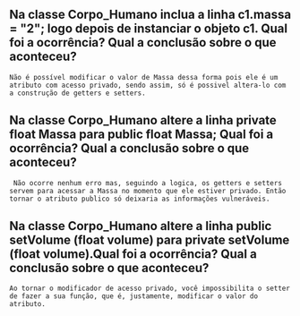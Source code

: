 ## Na classe Corpo_Humano inclua a linha c1.massa = "2"; logo depois de instanciar o objeto c1. Qual foi a ocorrência? Qual a conclusão sobre o que aconteceu?
    Não é possível modificar o valor de Massa dessa forma pois ele é um atributo com acesso privado, sendo assim, só é possivel altera-lo com a construção de getters e setters.

## Na classe Corpo_Humano altere a linha private float Massa para public float Massa; Qual foi a ocorrência? Qual a conclusão sobre o que aconteceu?
     Não ocorre nenhum erro mas, seguindo a logica, os getters e setters servem para acessar a Massa no momento que ele estiver privado. Então tornar o atributo publico só deixaria as informações vulneráveis.

## Na classe Corpo_Humano altere a linha public setVolume (float volume) para private setVolume (float volume).Qual foi a ocorrência? Qual a conclusão sobre o que aconteceu?
    Ao tornar o modificador de acesso privado, você impossibilita o setter de fazer a sua função, que é, justamente, modificar o valor do atributo.
